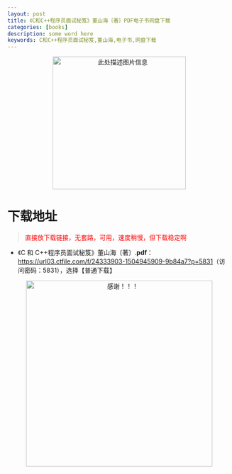 ```yaml
---
layout: post
title: 《C和C++程序员面试秘笈》董山海〔著〕PDF电子书网盘下载
categories: [books]
description: some word here
keywords: C和C++程序员面试秘笈,董山海,电子书,网盘下载
---
```


<div align="center"><img src="https://qweree.cn/wp-content/uploads/2025/05/cccxymsmj.png" alt="此处描述图片信息" width="300px" height="auto"></div>

# 下载地址

> <p style="color:red" >直接放下载链接，无套路，可用，速度稍慢，但下载稳定啊</p>

- 《C 和 C++程序员面试秘笈》董山海〔著〕.**pdf**：<https://url03.ctfile.com/f/24333903-1504945909-9b84a7?p=5831>（访问密码：5831），选择【普通下载】

<div align="center"><img src="https://pic.imgdb.cn/item/6707df6bd29ded1a8ce37031.gif" alt="感谢！！！" width="420px" height="auto"/></div>
